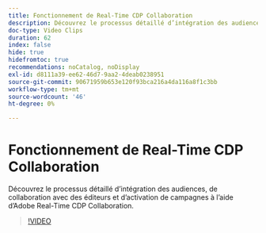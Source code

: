 ```yaml
---
title: Fonctionnement de Real-Time CDP Collaboration
description: Découvrez le processus détaillé d’intégration des audiences, de collaboration avec des éditeurs et d’activation de campagnes à l’aide d’Adobe Real-Time CDP Collaboration.
doc-type: Video Clips
duration: 62
index: false
hide: true
hidefromtoc: true
recommendations: noCatalog, noDisplay
exl-id: d8111a39-ee62-46d7-9aa2-4deab0238951
source-git-commit: 90671959b653e120f93bca216a4da116a8f1c3bb
workflow-type: tm+mt
source-wordcount: '46'
ht-degree: 0%

---
```


# Fonctionnement de Real-Time CDP Collaboration

Découvrez le processus détaillé d’intégration des audiences, de collaboration avec des éditeurs et d’activation de campagnes à l’aide d’Adobe Real-Time CDP Collaboration.

<!-- 62_OS511_3442426_61_how-realtime-cdp-collaboration-works -->
>[!VIDEO](https://video.tv.adobe.com/v/3458278/?learn=on&enablevpops=true)

